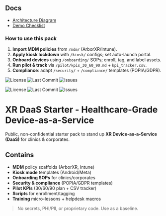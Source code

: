 ﻿## Docs
- [Architecture Diagram](docs/diagram.md)
- [Demo Checklist](docs/demo_checklist.md)
### How to use this pack
1) **Import MDM policies** from `/mdm/` (ArborXR/Intune).
2) **Apply kiosk lockdown** with `/kiosk/` configs; set auto-launch portal.
3) **Onboard devices** using `/onboarding/` SOPs; enroll, tag, and label assets.
4) **Run pilot & track** via `/pilot/kpis_30_60_90.md` + `kpi_tracker.csv`.
5) **Compliance**: adapt `/security/` + `/compliance/` templates (POPIA/GDPR).

![License](https://img.shields.io/badge/license-MIT-informational)
![Last Commit](https://img.shields.io/github/last-commit/cynkronai/xr-daas-starter)
![Issues](https://img.shields.io/github/issues/cynkronai/xr-daas-starter)

![License](https://img.shields.io/badge/license-MIT-informational)
![Last Commit](https://img.shields.io/github/last-commit/cynkronai/xr-daas-starter)
![Issues](https://img.shields.io/github/issues/cynkronai/xr-daas-starter)

# XR DaaS Starter - Healthcare-Grade Device-as-a-Service

Public, non-confidential starter pack to stand up **XR Device-as-a-Service (DaaS)** for clinics & corporates.

## Contains
- **MDM** policy scaffolds (ArborXR, Intune)
- **Kiosk mode** templates (Android/Meta)
- **Onboarding SOPs** for clinics/corporates
- **Security & compliance** (POPIA/GDPR templates)
- **Pilot KPIs** (30/60/90 plan + CSV tracker)
- **Scripts** for enrollment/tagging
- **Training** micro-lessons + helpdesk macros

> No secrets, PHI/PII, or proprietary code. Use as a baseline.

